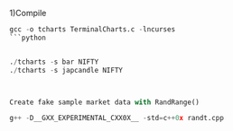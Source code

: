 1)Compile

```python
gcc -o tcharts TerminalCharts.c -lncurses
```python


./tcharts -s bar NIFTY
./tcharts -s japcandle NIFTY



Create fake sample market data with RandRange()

g++ -D__GXX_EXPERIMENTAL_CXX0X__ -std=c++0x randt.cpp


